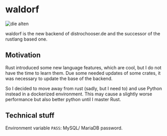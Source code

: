 # waldorf

![die alten](https://media.giphy.com/media/O6cLcNr9HD6yk/giphy.gif)

waldorf is the new backend of distrochooser.de and the successor of the rustlang based one.

## Motivation

Rust introduced some new language features, which are cool, but I do not have the time to learn them. Due some needed updates of some crates, it was necessary to update the base of the backend.

So I decided to move away from rust (sadly, but I need to) and use Python instead in a dockerized environment. This may cause a slightly worse performance but also better python until I master Rust.


## Technical stuff

Environment variable `PASS`: MySQL/ MariaDB password.